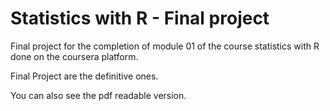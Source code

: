 # Statistics with R - Final project
Final project for the completion of module 01 of the course statistics with R done on the coursera platform. 

Final Project are the definitive ones.

You can also see the pdf readable version.
